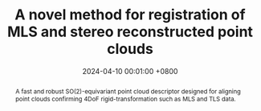 ---
title:          A novel method for registration of MLS and stereo reconstructed point clouds
date:           2024-04-10 00:01:00 +0800
selected:       true
pub:            "IEEE Transactions on Geoscience and Remote Sensing (T-GRS, IF:8.2)"
pub_date:       "2024"
pub_last:       ' <span class="badge-recon"> Point Cloud Pariwise Registration </span> '
abstract: >-
  A fast and robust SO(2)-equivariant point cloud descriptor designed for aligning point clouds confirming 4DoF rigid-transformation such as MLS and TLS data.
  
cover:          assets/images/covers/cc4d.png
authors:
  - Xiaochen Yang*
  - Haiping Wang*
  - Zhen Dong†
  - Yuan Liu
  - Yuhan Li
  - Bisheng Yang†
links:
  Paper: https://ieeexplore.ieee.org/abstract/document/10500860
  Code: "https://github.com/WHU-USI3DV/MSReg"
---